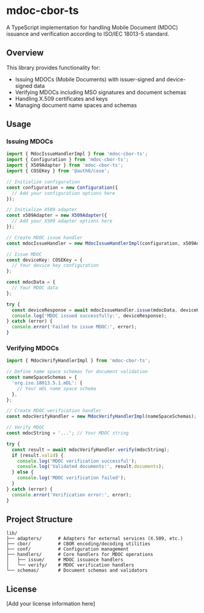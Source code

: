# mdoc-cbor-ts

A TypeScript implementation for handling Mobile Document (MDOC) issuance and verification according to ISO/IEC 18013-5 standard.

## Overview

This library provides functionality for:

- Issuing MDOCs (Mobile Documents) with issuer-signed and device-signed data
- Verifying MDOCs including MSO signatures and document schemas
- Handling X.509 certificates and keys
- Managing document name spaces and schemas

## Usage

### Issuing MDOCs

```typescript
import { MdocIssueHandlerImpl } from 'mdoc-cbor-ts';
import { Configuration } from 'mdoc-cbor-ts';
import { X509Adapter } from 'mdoc-cbor-ts';
import { COSEKey } from '@auth0/cose';

// Initialize configuration
const configuration = new Configuration({
  // Add your configuration options here
});

// Initialize X509 adapter
const x509Adapter = new X509Adapter({
  // Add your X509 adapter options here
});

// Create MDOC issue handler
const mdocIssueHandler = new MdocIssueHandlerImpl(configuration, x509Adapter);

// Issue MDOC
const deviceKey: COSEKey = {
  // Your device key configuration
};

const mdocData = {
  // Your MDOC data
};

try {
  const deviceResponse = await mdocIssueHandler.issue(mdocData, deviceKey);
  console.log('MDOC issued successfully:', deviceResponse);
} catch (error) {
  console.error('Failed to issue MDOC:', error);
}
```

### Verifying MDOCs

```typescript
import { MdocVerifyHandlerImpl } from 'mdoc-cbor-ts';

// Define name space schemas for document validation
const nameSpaceSchemas = {
  'org.iso.18013.5.1.mDL': {
    // Your mDL name space schema
  },
};

// Create MDOC verification handler
const mdocVerifyHandler = new MdocVerifyHandlerImpl(nameSpaceSchemas);

// Verify MDOC
const mdocString = '...'; // Your MDOC string

try {
  const result = await mdocVerifyHandler.verify(mdocString);
  if (result.valid) {
    console.log('MDOC verification successful');
    console.log('Validated documents:', result.documents);
  } else {
    console.log('MDOC verification failed');
  }
} catch (error) {
  console.error('Verification error:', error);
}
```

## Project Structure

```
lib/
├── adapters/      # Adapters for external services (X.509, etc.)
├── cbor/          # CBOR encoding/decoding utilities
├── conf/          # Configuration management
├── handlers/      # Core handlers for MDOC operations
│   ├── issue/     # MDOC issuance handlers
│   └── verify/    # MDOC verification handlers
└── schemas/       # Document schemas and validators
```

## License

[Add your license information here]
